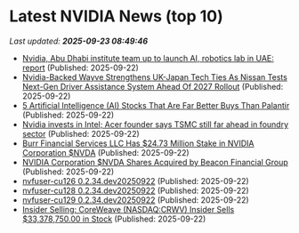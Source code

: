# Latest NVIDIA News (top 10)
_Last updated: **2025-09-23 08:49:46**_

- [Nvidia, Abu Dhabi institute team up to launch AI, robotics lab in UAE: report](https://seekingalpha.com/news/4496880-nvidia-abu-dhabi-institute-team-up-to-launch-ai-robotics-lab-in-uae) (Published: 2025-09-22)
- [Nvidia-Backed Wayve Strengthens UK-Japan Tech Ties As Nissan Tests Next-Gen Driver Assistance System Ahead Of 2027 Rollout](https://biztoc.com/x/1ec2182b385b99be) (Published: 2025-09-22)
- [5 Artificial Intelligence (AI) Stocks That Are Far Better Buys Than Palantir](https://biztoc.com/x/352ec4a605e9f2d9) (Published: 2025-09-22)
- [Nvidia invests in Intel; Acer founder says TSMC still far ahead in foundry sector](https://www.digitimes.com/news/a20250919PD228/stan-shih-nvidia-tsmc-intel-investment.html) (Published: 2025-09-22)
- [Burr Financial Services LLC Has $24.73 Million Stake in NVIDIA Corporation $NVDA](https://www.etfdailynews.com/2025/09/22/burr-financial-services-llc-has-24-73-million-stake-in-nvidia-corporation-nvda/) (Published: 2025-09-22)
- [NVIDIA Corporation $NVDA Shares Acquired by Beacon Financial Group](https://www.etfdailynews.com/2025/09/22/nvidia-corporation-nvda-shares-acquired-by-beacon-financial-group/) (Published: 2025-09-22)
- [nvfuser-cu126 0.2.34.dev20250922](https://pypi.org/project/nvfuser-cu126/0.2.34.dev20250922/) (Published: 2025-09-22)
- [nvfuser-cu128 0.2.34.dev20250922](https://pypi.org/project/nvfuser-cu128/0.2.34.dev20250922/) (Published: 2025-09-22)
- [nvfuser-cu129 0.2.34.dev20250922](https://pypi.org/project/nvfuser-cu129/0.2.34.dev20250922/) (Published: 2025-09-22)
- [Insider Selling: CoreWeave (NASDAQ:CRWV) Insider Sells $33,378,750.00 in Stock](https://www.etfdailynews.com/2025/09/22/insider-selling-coreweave-nasdaqcrwv-insider-sells-33378750-00-in-stock/) (Published: 2025-09-22)
